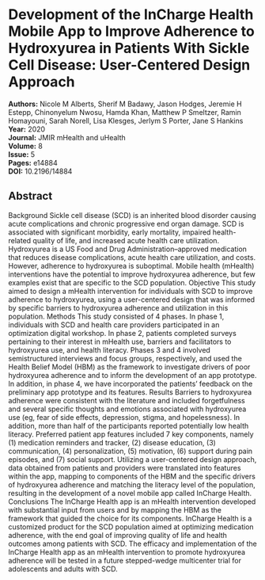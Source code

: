 # Development of the InCharge Health Mobile App to Improve Adherence to Hydroxyurea in Patients With Sickle Cell Disease: User-Centered Design Approach

**Authors:** Nicole M Alberts, Sherif M Badawy, Jason Hodges, Jeremie H Estepp, Chinonyelum Nwosu, Hamda Khan, Matthew P Smeltzer, Ramin Homayouni, Sarah Norell, Lisa Klesges, Jerlym S Porter, Jane S Hankins  
**Year:** 2020  
**Journal:** JMIR mHealth and uHealth  
**Volume:** 8  
**Issue:** 5  
**Pages:** e14884  
**DOI:** 10.2196/14884  

## Abstract
Background            Sickle cell disease (SCD) is an inherited blood disorder causing acute complications and chronic progressive end organ damage. SCD is associated with significant morbidity, early mortality, impaired health-related quality of life, and increased acute health care utilization. Hydroxyurea is a US Food and Drug Administration–approved medication that reduces disease complications, acute health care utilization, and costs. However, adherence to hydroxyurea is suboptimal. Mobile health (mHealth) interventions have the potential to improve hydroxyurea adherence, but few examples exist that are specific to the SCD population.                                Objective            This study aimed to design a mHealth intervention for individuals with SCD to improve adherence to hydroxyurea, using a user-centered design that was informed by specific barriers to hydroxyurea adherence and utilization in this population.                                Methods            This study consisted of 4 phases. In phase 1, individuals with SCD and health care providers participated in an optimization digital workshop. In phase 2, patients completed surveys pertaining to their interest in mHealth use, barriers and facilitators to hydroxyurea use, and health literacy. Phases 3 and 4 involved semistructured interviews and focus groups, respectively, and used the Health Belief Model (HBM) as the framework to investigate drivers of poor hydroxyurea adherence and to inform the development of an app prototype. In addition, in phase 4, we have incorporated the patients’ feedback on the preliminary app prototype and its features.                                Results            Barriers to hydroxyurea adherence were consistent with the literature and included forgetfulness and several specific thoughts and emotions associated with hydroxyurea use (eg, fear of side effects, depression, stigma, and hopelessness). In addition, more than half of the participants reported potentially low health literacy. Preferred patient app features included 7 key components, namely (1) medication reminders and tracker, (2) disease education, (3) communication, (4) personalization, (5) motivation, (6) support during pain episodes, and (7) social support. Utilizing a user-centered design approach, data obtained from patients and providers were translated into features within the app, mapping to components of the HBM and the specific drivers of hydroxyurea adherence and matching the literacy level of the population, resulting in the development of a novel mobile app called InCharge Health.                                Conclusions            The InCharge Health app is an mHealth intervention developed with substantial input from users and by mapping the HBM as the framework that guided the choice for its components. InCharge Health is a customized product for the SCD population aimed at optimizing medication adherence, with the end goal of improving quality of life and health outcomes among patients with SCD. The efficacy and implementation of the InCharge Health app as an mHealth intervention to promote hydroxyurea adherence will be tested in a future stepped-wedge multicenter trial for adolescents and adults with SCD.

